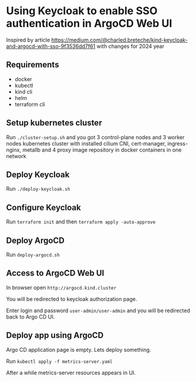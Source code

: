 # Using Keycloak to enable SSO authentication in ArgoCD Web UI

Inspired by article <https://medium.com/@charled.breteche/kind-keycloak-and-argocd-with-sso-9f3536dd7f61> with changes for 2024 year

## Requirements

- docker
- kubectl
- kind cli
- helm
- terraform cli

## Setup kubernetes cluster

Run `./cluster-setup.sh` and you got 3 control-plane nodes and 3 worker nodes kubernetes cluster with installed cilium CNI, cert-manager, ingress-nginx, metallb and 4 proxy image repository in docker containers in one network

## Deploy Keycloak

Run `./deploy-keycloak.sh`

## Configure Keycloak

Run `terraform init` and then `terraform apply -auto-approve`

## Deploy ArgoCD

Run `deploy-argocd.sh`

## Access to ArgoCD Web UI

In browser open `http://argocd.kind.cluster`

You will be redirected to keycloak authorization page.

Enter login and password `user-admin/user-admin` and you will be redirected back to Argo CD UI.

## Deploy app using ArgoCD

Argo CD application page is empty. Lets deploy something.

Run `kubectl apply -f metrics-server.yaml`

After a while metrics-server resources appears in UI.
